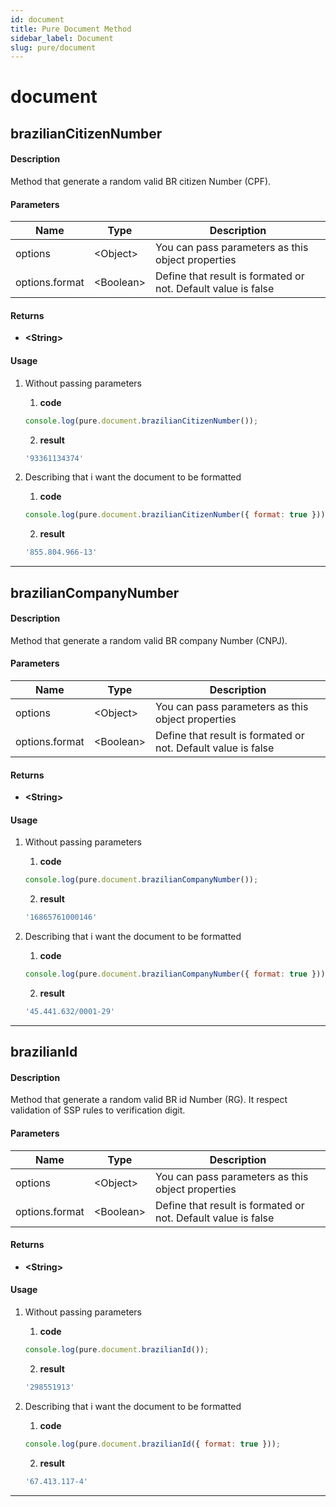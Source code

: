 ```yaml
---
id: document
title: Pure Document Method
sidebar_label: Document
slug: pure/document
---
```


# document

## brazilianCitizenNumber

#### Description
Method that generate a random valid BR citizen Number (CPF).
#### Parameters
| Name           | Type       | Description                                                      |
| -------------- | ---------- | ---------------------------------------------------------------- |
| options        | <Object\>  | You can pass parameters as this object properties                |
| options.format | <Boolean\> | Define that result is formated or not. Default value is false    |
#### Returns
- **<String\>**
#### Usage
1. Without passing parameters
    1. **code**
    ```js
    console.log(pure.document.brazilianCitizenNumber());
    ```
    2. **result**
    ```js
    '93361134374'
    ```

2. Describing that i want the document to be formatted
    1. **code**
    ```js
    console.log(pure.document.brazilianCitizenNumber({ format: true }));
    ```
    2. **result**
    ```js
    '855.804.966-13'
    ```

------------------------------------------------------------------------------

## brazilianCompanyNumber

#### Description
Method that generate a random valid BR company Number (CNPJ).
#### Parameters
| Name           | Type       | Description                                                      |
| -------------- | ---------- | ---------------------------------------------------------------- |
| options        | <Object\>  | You can pass parameters as this object properties                |
| options.format | <Boolean\> | Define that result is formated or not. Default value is false    |
#### Returns
- **<String\>**
#### Usage
1. Without passing parameters
    1. **code**
    ```js
    console.log(pure.document.brazilianCompanyNumber());
    ```
    2. **result**
    ```js
    '16865761000146'
    ```

2. Describing that i want the document to be formatted
    1. **code**
    ```js
    console.log(pure.document.brazilianCompanyNumber({ format: true }));
    ```
    2. **result**
    ```js
    '45.441.632/0001-29'
    ```

------------------------------------------------------------------------------

## brazilianId

#### Description
Method that generate a random valid BR id Number (RG). It respect validation of SSP rules to verification digit.
#### Parameters
| Name           | Type       | Description                                                      |
| -------------- | ---------- | ---------------------------------------------------------------- |
| options        | <Object\>  | You can pass parameters as this object properties                |
| options.format | <Boolean\> | Define that result is formated or not. Default value is false    |
#### Returns
- **<String\>**
#### Usage
1. Without passing parameters
    1. **code**
    ```js
    console.log(pure.document.brazilianId());
    ```
    2. **result**
    ```js
    '298551913'
    ```

2. Describing that i want the document to be formatted
    1. **code**
    ```js
    console.log(pure.document.brazilianId({ format: true }));
    ```
    2. **result**
    ```js
    '67.413.117-4'
    ```

------------------------------------------------------------------------------
